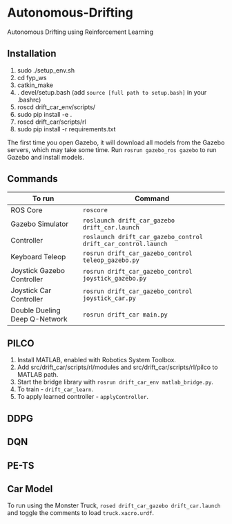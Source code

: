 # Autonomous-Drifting
Autonomous Drifting using Reinforcement Learning 

## Installation 
1. sudo ./setup_env.sh
2. cd fyp_ws
3. catkin_make
3. . devel/setup.bash (add ``` source [full path to setup.bash] ``` in your .bashrc)
4. roscd drift_car_env/scripts/
5. sudo pip install -e .
6. roscd drift_car/scripts/rl
7. sudo pip install -r requirements.txt

The first time you open Gazebo, it will download all models from the Gazebo servers, which may take some time. Run ``` rosrun gazebo_ros gazebo ``` to run Gazebo and install models.

## Commands
To run | Command
--- | --- 
ROS Core | ``` roscore ```
Gazebo Simulator | ``` roslaunch drift_car_gazebo drift_car.launch ```
Controller | ``` roslaunch drift_car_gazebo_control drift_car_control.launch ```
Keyboard Teleop | ``` rosrun drift_car_gazebo_control teleop_gazebo.py ```
Joystick Gazebo Controller | ``` rosrun drift_car_gazebo_control joystick_gazebo.py ```
Joystick Car Controller | ``` rosrun drift_car_gazebo_control joystick_car.py ```
Double Dueling Deep Q-Network | ```rosrun drift_car main.py```

## PILCO
1. Install MATLAB, enabled with Robotics System Toolbox. 
2. Add src/drift_car/scripts/rl/modules and src/drift_car/scripts/rl/pilco to MATLAB path.
3. Start the bridge library with ```rosrun drift_car_env matlab_bridge.py```.
4. To train - ```drift_car_learn```. 
5. To apply learned controller - ```applyController```.

## DDPG

## DQN

## PE-TS

## Car Model
To run using the Monster Truck, ```rosed drift_car_gazebo drift_car.launch``` and toggle the comments to load ```truck.xacro.urdf```.
